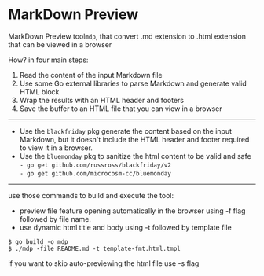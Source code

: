 # MarkDown Preview
MarkDown Preview tool`mdp`, that convert .md extension to .html extension that can be viewed in a browser

How? in four main steps:
1. Read the content of the input Markdown file
2. Use some Go external libraries to parse Markdown and generate valid HTML block
3. Wrap the results with an HTML header and footers
4. Save the buffer to an HTML file that you can view in a browser

---
* Use the `blackfriday` pkg generate the content based on the input
Markdown, but it doesn't include the HTML header and footer required to view it in a browser.
* Use the `bluemonday` pkg to sanitize the html content to be valid and safe<br>
`- go get github.com/russross/blackfriday/v2` <br>
`- go get github.com/microcosm-cc/bluemonday`

---

use those commands to build and execute the tool:<br>
* preview file feature opening automatically in the browser using -f flag followed by file name.
* use dynamic html title and body using -t followed by template file
``` 
$ go build -o mdp
$ ./mdp -file README.md -t template-fmt.html.tmpl
```
if you want to skip auto-previewing the html file use -s flag

